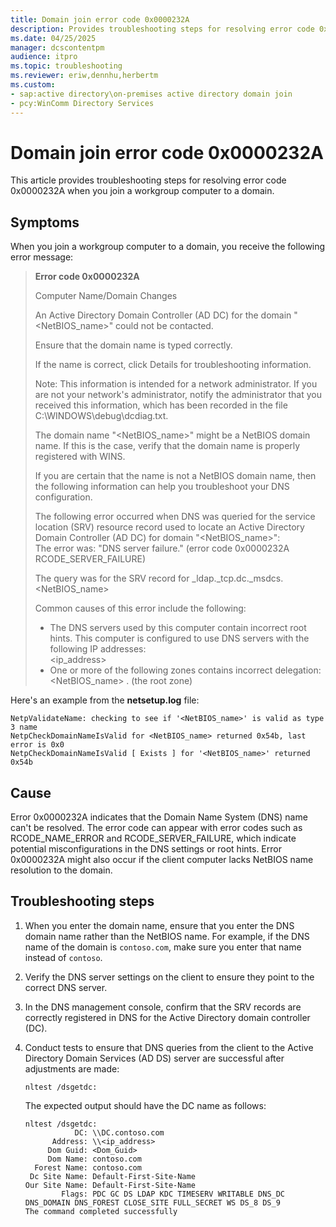 ```yaml
---
title: Domain join error code 0x0000232A
description: Provides troubleshooting steps for resolving error code 0x0000232A when you join a workgroup computer to a domain.
ms.date: 04/25/2025
manager: dcscontentpm
audience: itpro
ms.topic: troubleshooting
ms.reviewer: eriw,dennhu,herbertm
ms.custom:
- sap:active directory\on-premises active directory domain join
- pcy:WinComm Directory Services
---
```

# Domain join error code 0x0000232A

This article provides troubleshooting steps for resolving error code 0x0000232A when you join a workgroup computer to a domain.

## Symptoms

When you join a workgroup computer to a domain, you receive the following error message:

> **Error code 0x0000232A**
>
> Computer Name/Domain Changes
>
> An Active Directory Domain Controller (AD DC) for the domain "\<NetBIOS\_name>" could not be contacted.
>
> Ensure that the domain name is typed correctly.
>
> If the name is correct, click Details for troubleshooting information.
>
> Note: This information is intended for a network administrator. If you are not your network's administrator, notify the administrator that you received this information, which has been recorded in the file C:\WINDOWS\debug\dcdiag.txt.
>
> The domain name "\<NetBIOS\_name>" might be a NetBIOS domain name. If this is the case, verify that the domain name is properly registered with WINS.
>
> If you are certain that the name is not a NetBIOS domain name, then the following information can help you troubleshoot your DNS configuration.
>
> The following error occurred when DNS was queried for the service location (SRV) resource record used to locate an Active Directory Domain Controller (AD DC) for domain "\<NetBIOS\_name>":  
> The error was: "DNS server failure." (error code 0x0000232A RCODE\_SERVER\_FAILURE)
>
> The query was for the SRV record for \_ldap.\_tcp.dc.\_msdcs.<NetBIOS\_name>
>
> Common causes of this error include the following:
>
> * The DNS servers used by this computer contain incorrect root hints. This computer is configured to use DNS servers with the following IP addresses:  
>   \<ip\_address\>
> * One or more of the following zones contains incorrect delegation:
 <NetBIOS\_name> . (the root zone)

Here's an example from the **netsetup.log** file:

```output
NetpValidateName: checking to see if '<NetBIOS_name>' is valid as type 3 name
NetpCheckDomainNameIsValid for <NetBIOS_name> returned 0x54b, last error is 0x0
NetpCheckDomainNameIsValid [ Exists ] for '<NetBIOS_name>' returned 0x54b
```

## Cause

Error 0x0000232A indicates that the Domain Name System (DNS) name can't be resolved. The error code can appear with error codes such as RCODE\_NAME\_ERROR and RCODE\_SERVER\_FAILURE, which indicate potential misconfigurations in the DNS settings or root hints. Error 0x0000232A might also occur if the client computer lacks NetBIOS name resolution to the domain.

## Troubleshooting steps

1. When you enter the domain name, ensure that you enter the DNS domain name rather than the NetBIOS name. For example, if the DNS name of the domain is `contoso.com`, make sure you enter that name instead of `contoso`.
2. Verify the DNS server settings on the client to ensure they point to the correct DNS server.
3. In the DNS management console, confirm that the SRV records are correctly registered in DNS for the Active Directory domain controller (DC).
4. Conduct tests to ensure that DNS queries from the client to the Active Directory Domain Services (AD DS) server are successful after adjustments are made:

   ```console
   nltest /dsgetdc:
   ```

   The expected output should have the DC name as follows:

   ```output
   nltest /dsgetdc:
              DC: \\DC.contoso.com
         Address: \\<ip_address>
        Dom Guid: <Dom_Guid>
        Dom Name: contoso.com
     Forest Name: contoso.com
    Dc Site Name: Default-First-Site-Name
   Our Site Name: Default-First-Site-Name
           Flags: PDC GC DS LDAP KDC TIMESERV WRITABLE DNS_DC DNS_DOMAIN DNS_FOREST CLOSE_SITE FULL_SECRET WS DS_8 DS_9
   The command completed successfully
   ```
